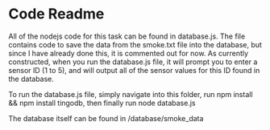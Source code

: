 # Code Readme

All of the nodejs code for this task can be found in database.js.
The file contains code to save the data from the smoke.txt file into the database, but since I have already done this, it is commented out for now.
As currently constructed, when you run the database.js file, it will prompt you to enter a sensor ID (1 to 5), and will output all of the sensor values for this ID found in the database.

To run the database.js file, simply navigate into this folder, run npm install && npm install tingodb, then finally run node database.js

The database itself can be found in /database/smoke_data
